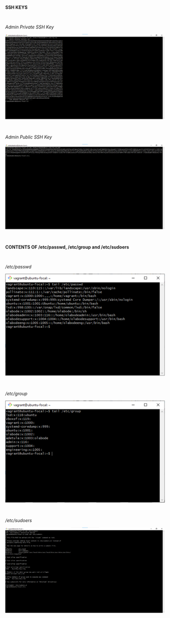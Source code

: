 **SSH KEYS**

<br>

_Admin Private SSH Key_

![Admin private ssh key](./images/admin-private-sshkey.png "admin private ssh key")

<br>

_Admin Public SSH Key_

![Admin public ssh key](./images/admin-public-sshkey.png "admin public ssh key")

<br>

**CONTENTS OF /etc/passwd, /etc/group and /etc/sudoers**

<br>

_/etc/passwd_

![/etc/passwd](./images/etc-passwd.png "/etc/passwd")

<br>

_/etc/group_

![/etc/group](./images/etc-group.png "/etc/group")

<br>

_/etc/sudoers_

![/etc/sudoers](./images/etc-sudoers.png "etc/sudoers")